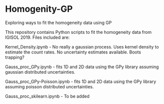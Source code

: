 # Homogenity-GP
Exploring ways to fit the homogeneity data using GP

This repository contains Python scripts to fit the homogeneity data from IGISOL 2019. Files included are:

Kernel_Density.ipynb - No really a gaussian process. Uses kernel density to estimate the count rates. No uncertainty estimates available. Boots trapping?

Gauss_proc_GPy.ipynb - fits 1D and 2D data using the GPy library assuming gaussian distributed uncertainties.

Gauss_proc_GPy-Poisson.ipynb - fits 1D and 2D data using the GPy library assuming poisson distributed uncertainties.

Gauss_proc_skilearn.ipynb - To be added

